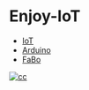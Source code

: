 # Enjoy-IoT

* [IoT](IoT.md)
* [Arduino](arduino.md)
* [FaBo](fabo.md)

[![cc](https://licensebuttons.net/l/by-nc-sa/2.1/jp/88x31.png)](https://creativecommons.org/licenses/by-nc-sa/2.1/jp/)

